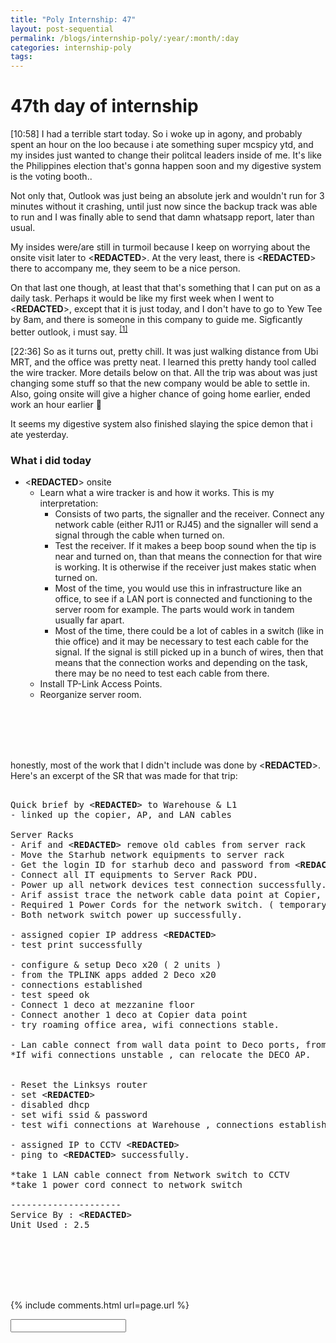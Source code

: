 ```yaml
---
title: "Poly Internship: 47"
layout: post-sequential
permalink: /blogs/internship-poly/:year/:month/:day
categories: internship-poly
tags: 
---
```

# 47th day of internship

<span class="timestamp">[10:58]</span> I had a terrible start today. So i woke up in agony, and probably spent an hour on the loo because i ate something super mcspicy ytd, and my insides just wanted to change their politcal leaders inside of me. It's like the Philippines election that's gonna happen soon and my digestive system is the voting booth.. 

Not only that, Outlook was just being an absolute jerk and wouldn't run for 3 minutes without it crashing, until just now since the backup track was able to run and I was finally able to send that damn whatsapp report, later than usual. 

My insides were/are still in turmoil because I keep on worrying about the onsite visit later to <span class='disable-selection' ondblclick="this.innerHTML='Eximdis (new client)'">&lt;<b>REDACTED</b>&gt;</span>. At the very least, there is <span class='disable-selection' ondblclick="this.innerHTML='Jae'">&lt;<b>REDACTED</b>&gt;</span> there to accompany me, they seem to be a nice person. 

On that last one though, at least that that's something that I can put on as a daily task. Perhaps it would be like my first week when I went to <span class='disable-selection' ondblclick="this.innerHTML='TAK Products & Services'">&lt;<b>REDACTED</b>&gt;</span>, except that it is just today, and I don't have to go to Yew Tee by 8am, and there is someone in this company to guide me. Sigficantly better outlook, i must say. <sup><a href="#1">[1]</a></sup>

<span class="timestamp">[22:36]</span> So as it turns out, pretty chill. It was just walking distance from Ubi MRT, and the office was pretty neat. I learned this pretty handy tool called the wire tracker. More details below on that. All the trip was about was just changing some stuff so that the new company would be able to settle in. Also, going onsite will give a higher chance of going home earlier, ended work an hour earlier 🤩

It seems my digestive system also finished slaying the spice demon that i ate yesterday.

### What i did today
* <span class='disable-selection' ondblclick="this.innerHTML='Eximdis'">&lt;<b>REDACTED</b>&gt;</span> onsite
    * Learn what a wire tracker is and how it works. This is my interpretation: 
        * Consists of two parts, the signaller and the receiver. Connect any network cable (either RJ11 or RJ45) and the signaller will send a signal through the cable when turned on. 
        * Test the receiver. If it makes a beep boop sound when the tip is near and turned on, than that means the connection for that wire is working. It is otherwise if the receiver just makes static when turned on.
        * Most of the time, you would use this in infrastructure like an office, to see if a LAN port is connected and functioning to the server room for example. The parts would work in tandem usually far apart.
        * Most of the time, there could be a lot of cables in a switch (like in thie office) and it may be necessary to test each cable for the signal. If the signal is still picked up in a bunch of wires, then that means that the connection works and depending on the task, there may be no need to test each cable from there.
    * Install TP-Link Access Points.
    * Reorganize server room.

<br><br><br><br>

honestly, most of the work that I didn't include was done by <span class='disable-selection' ondblclick="this.innerHTML='Jae'">&lt;<b>REDACTED</b>&gt;</span>. Here's an excerpt of the SR that was made for that trip:

<pre>

Quick brief by <span class='disable-selection' ondblclick="this.innerHTML='Zelia'">&lt;<b>REDACTED</b>&gt;</span> to Warehouse & L1
- linked up the copier, AP, and LAN cables

Server Racks
- Arif and <span class='disable-selection' ondblclick="this.innerHTML='Jae'">&lt;<b>REDACTED</b>&gt;</span> remove old cables from server rack
- Move the Starhub network equipments to server rack
- Get the login ID for starhub deco and password from <span class='disable-selection' ondblclick="this.innerHTML='Zelia'">&lt;<b>REDACTED</b>&gt;</span>
- Connect all IT equipments to Server Rack PDU.
- Power up all network devices test connection successfully.
- Arif assist trace the network cable data point at Copier, mezzanine floor & L1 
- Required 1 Power Cords for the network switch. ( temporary unplug the monitor power cord and plug into network switch )
- Both network switch power up successfully.

- assigned copier IP address <span class='disable-selection' ondblclick="this.innerHTML='192.168.8.3'">&lt;<b>REDACTED</b>&gt;</span>
- test print successfully

- configure & setup Deco x20 ( 2 units )
- from the TPLINK apps added 2 Deco x20
- connections established 
- test speed ok
- Connect 1 deco at mezzanine floor 
- Connect another 1 deco at Copier data point
- try roaming office area, wifi connections stable.

- Lan cable connect from wall data point to Deco ports, from Deco ports connect to Copier
*If wifi connections unstable , can relocate the DECO AP.


- Reset the Linksys router
- set <span class='disable-selection' ondblclick="this.innerHTML='192.168.8.4'">&lt;<b>REDACTED</b>&gt;</span>
- disabled dhcp
- set wifi ssid & password
- test wifi connections at Warehouse , connections established successfully.

- assigned IP to CCTV <span class='disable-selection' ondblclick="this.innerHTML='192.168.8.5'">&lt;<b>REDACTED</b>&gt;</span>
- ping to <span class='disable-selection' ondblclick="this.innerHTML='192.168.8.5'">&lt;<b>REDACTED</b>&gt;</span> successfully.

*take 1 LAN cable connect from Network switch to CCTV
*take 1 power cord connect to network switch

---------------------
Service By : <span class='disable-selection' ondblclick="this.innerHTML='Jae'">&lt;<b>REDACTED</b>&gt;</span>
Unit Used : 2.5

</pre>
<br><br><br><br>


{% include comments.html url=page.url %}

<input id="password-input" type="password" class="text-secret" onkeyup="unlock()">

<span class="disable-selection" id="truth" style="display:none;"><sup id="1">[1]</sup> I can't help but think that they should do this with every intern with ASD. Maybe once or twice in their entire internship. It's a way of dipping their toes into employment, really. <br><br><sup id="2">[2]</sup> Gosh, why do I worry so much? That really is part of ASD. Today's onsite work interrupts my routine, and its devastating. Ever since last week, everyday I have pondered over the actual implications if I ever end up in this kind of industry. Do I really want to do IT as a career? <br><br>my future is undetermined, so by His grace & mercy He has it.</span>
